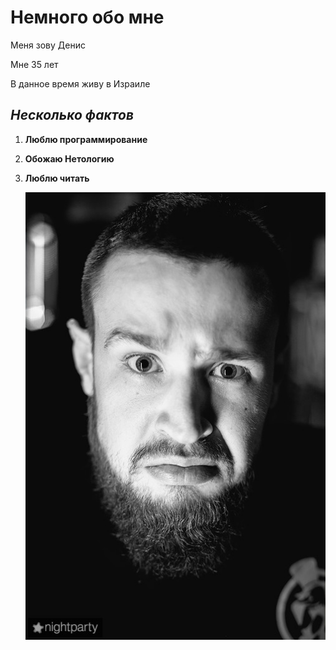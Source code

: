 # Немного обо мне

Меня зову Денис

Мне 35 лет

В данное время живу в Израиле

## *Несколько фактов* 

1. **Люблю программирование**
2. **Обожаю Нетологию**
3. **Люблю читать**
   
   ![](D22B491C-8E36-4670-A1D8-D6DF950E6057.jpeg)